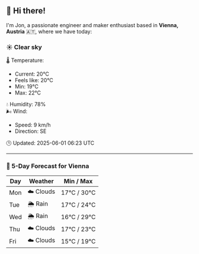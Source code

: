 ## 👋 Hi there!

I'm Jon, a passionate engineer and maker enthusiast based in **Vienna, Austria** 🇦🇹, where we have today:

### ☀️ Clear sky 

🌡️ Temperature: 
* Current: 20°C
* Feels like: 20°C
* Min: 19°C 
* Max: 22°C  

💧 Humidity: 78%  
🌬️ Wind: 
* Speed: 9 km/h 
* Direction: SE  

🕒 Updated: 2025-06-01 06:23 UTC

---

### 📅 5-Day Forecast for Vienna

| Day | Weather | Min / Max |
|-----|---------|------------|
| Mon | ☁️ Clouds | 17°C / 30°C |
| Tue | 🌦️ Rain | 17°C / 24°C |
| Wed | 🌦️ Rain | 16°C / 29°C |
| Thu | ☁️ Clouds | 17°C / 23°C |
| Fri | ☁️ Clouds | 15°C / 19°C |
